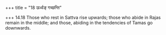 +++
title = "18 ऊर्ध्वङ् गच्छन्ति"

+++
14.18 Those who rest in Sattva rise upwards; those who abide in Rajas
remain in the middle; and those, abiding in the tendencies of Tamas go
downwards.
